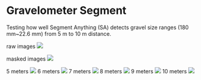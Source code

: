 # Gravelometer Segment
Testing how well Segment Anything (SA) detects gravel size ranges (180 mm~22.6 mm) from 5 m to 10 m distance.

raw images
![](https://github.com/snohatech/gravelometersegment/blob/main/raw/raw.gif)

masked images
![](https://github.com/snohatech/gravelometersegment/blob/main/masked/mask.gif)

5 meters
![](https://github.com/snohatech/gravelometersegment/blob/main/segment/5m.gif)
6 meters
![](https://github.com/snohatech/gravelometersegment/blob/main/segment/6m.gif)
7 meters
![](https://github.com/snohatech/gravelometersegment/blob/main/segment/7m.gif)
8 meters
![](https://github.com/snohatech/gravelometersegment/blob/main/segment/8m.gif)
9 meters
![](https://github.com/snohatech/gravelometersegment/blob/main/segment/9m.gif)
10 meters
![](https://github.com/snohatech/gravelometersegment/blob/main/segment/10m.gif)
